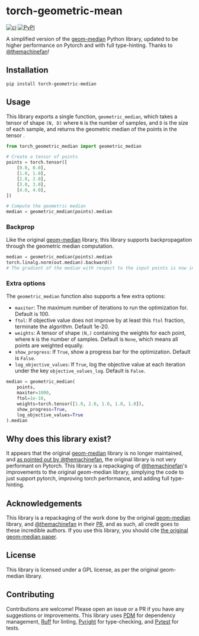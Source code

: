 # torch-geometric-mean

[![ci](https://img.shields.io/github/actions/workflow/status/chanind/torch-geometric-mean/ci.yaml?branch=main)](https://github.com/chanind/torch-geometric-mean)
[![PyPI](https://img.shields.io/pypi/v/torch-geometric-mean?color=blue)](https://pypi.org/project/torch-geometric-mean/)

A simplified version of the [geom-median](https://github.com/krishnap25/geom_median) Python library, updated to be higher performance on Pytorch and with full type-hinting. Thanks to [@themachinefan](https://github.com/themachinefan)!

## Installation

```
pip install torch-geometric-median
```

## Usage

This library exports a single function, `geometric_median`, which takes a tensor of shape `(N, D)` where `N` is the number of samples, and `D` is the size of each sample, and returns the geometric median of the points in the tensor .

```python
from torch_geometric_median import geometric_median

# Create a tensor of points
points = torch.tensor([
    [0.0, 0.0],
    [1.0, 1.0],
    [2.0, 2.0],
    [3.0, 3.0],
    [4.0, 4.0],
])

# Compute the geometric median
median = geometric_median(points).median
```

### Backprop

Like the original [geom-median](https://github.com/krishnap25/geom_median) library, this library supports backpropagation through the geometric median computation.

```python
median = geometric_median(points).median
torch.linalg.norm(out.median).backward()
# The gradient of the median with respect to the input points is now in `points.grad`
```

### Extra options

The `geometric_median` function also supports a few extra options:

- `maxiter`: The maximum number of iterations to run the optimization for. Default is 100.
- `ftol`: If objective value does not improve by at least this `ftol` fraction, terminate the algorithm. Default 1e-20.
- `weights`: A tensor of shape `(N,)` containing the weights for each point, where `N` is the number of samples. Default is `None`, which means all points are weighted equally.
- `show_progress`: If `True`, show a progress bar for the optimization. Default is `False`.
- `log_objective_values`: If `True`, log the objective value at each iteration under the key `objective_values_log`. Default is `False`.

```python
median = geometric_median(
    points,
    maxiter=1000,
    ftol=1e-10,
    weights=torch.tensor([1.0, 2.0, 1.0, 1.0, 1.0]),
    show_progress=True,
    log_objective_values=True
).median
```

## Why does this library exist?

It appears that the original [geom-median](https://github.com/krishnap25/geom_median) library is no longer maintained, and [as pointed out by @themachinefan](https://github.com/jbloomAus/mats_sae_training/pull/22/files), the original library is not very performant on Pytorch. This library is a repackaging of [@themachinefan](https://github.com/themachinefan)'s improvements to the original geom-median library, simplying the code to just support pytorch, improving torch performance, and adding full type-hinting.

## Acknowledgements

This library is a repackaging of the work done by the original [geom-median](https://github.com/krishnap25/geom_median) library, and [@themachinefan](https://github.com/themachinefan) in their [PR](https://github.com/jbloomAus/mats_sae_training/pull/22/files), and as such, all credit goes to these incredible authors. If you use this library, you should cite [the original geom-median paper](https://ieeexplore.ieee.org/abstract/document/9721118).

## License

This library is licensed under a GPL license, as per the original geom-median library.

## Contributing

Contributions are welcome! Please open an issue or a PR if you have any suggestions or improvements. This library uses [PDM](https://pdm-project.org/) for dependency management, [Ruff](https://docs.astral.sh/ruff/) for linting, [Pyright](https://github.com/microsoft/pyright) for type-checking, and [Pytest](https://docs.pytest.org/en/8.0.x/) for tests.
